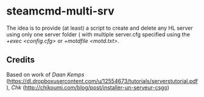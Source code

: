 # steamcmd-multi-srv
The idea is to provide (at least) a script to create and delete any HL server using only one server folder ( with multiple server.cfg specified using the _+exec \<config.cfg\>_ or _+motdfile \<motd.txt\>_.


## Credits
Based on work of _Daan Kemps_ (https://dl.dropboxusercontent.com/u/12554673/tutorials/serverstutorial.pdf),
_Chk_ (http://chikoumi.com/blog/post/installer-un-serveur-csgo)
